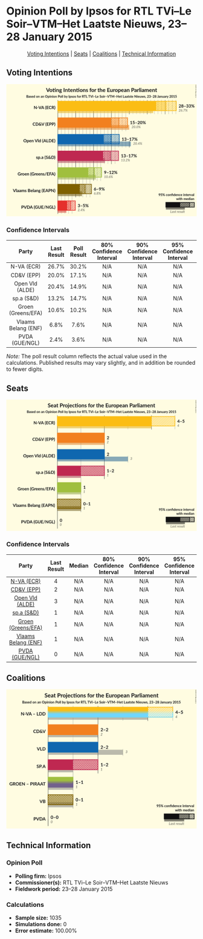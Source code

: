 # Opinion Poll by Ipsos for RTL TVi–Le Soir–VTM–Het Laatste Nieuws, 23–28 January 2015

<p align="center"><a href="#voting-intentions">Voting Intentions</a> | <a href="#seats">Seats</a> | <a href="#coalitions">Coalitions</a> | <a href="#technical-information">Technical Information</a></p>

## Voting Intentions

![Graph with voting intentions not yet produced](2015-01-28-Ipsos.png "Voting Intentions")

### Confidence Intervals

| Party | Last Result | Poll Result | 80% Confidence Interval | 90% Confidence Interval | 95% Confidence Interval | 99% Confidence Interval |
|:-----:|:-----------:|:-----------:|:-----------------------:|:-----------------------:|:-----------------------:|:-----------------------:|
| N-VA (ECR) | 26.7% | 30.2% | N/A |N/A |N/A |N/A |
| CD&V (EPP) | 20.0% | 17.1% | N/A |N/A |N/A |N/A |
| Open Vld (ALDE) | 20.4% | 14.9% | N/A |N/A |N/A |N/A |
| sp.a (S&D) | 13.2% | 14.7% | N/A |N/A |N/A |N/A |
| Groen (Greens/EFA) | 10.6% | 10.2% | N/A |N/A |N/A |N/A |
| Vlaams Belang (ENF) | 6.8% | 7.6% | N/A |N/A |N/A |N/A |
| PVDA (GUE/NGL) | 2.4% | 3.6% | N/A |N/A |N/A |N/A |

*Note:* The poll result column reflects the actual value used in the calculations. Published results may vary slightly, and in addition be rounded to fewer digits.

## Seats

![Graph with seats not yet produced](2015-01-28-Ipsos-seats.png "Seats")

### Confidence Intervals

| Party | Last Result | Median | 80% Confidence Interval | 90% Confidence Interval | 95% Confidence Interval | 99% Confidence Interval |
|:-----:|:-----------:|:------:|:-----------------------:|:-----------------------:|:-----------------------:|:-----------------------:|
| <a href="#n-va-(ecr)">N-VA (ECR)</a> | 4 | N/A | N/A |N/A |N/A |N/A |
| <a href="#cd&v-(epp)">CD&V (EPP)</a> | 2 | N/A | N/A |N/A |N/A |N/A |
| <a href="#open-vld-(alde)">Open Vld (ALDE)</a> | 3 | N/A | N/A |N/A |N/A |N/A |
| <a href="#sp.a-(s&d)">sp.a (S&D)</a> | 1 | N/A | N/A |N/A |N/A |N/A |
| <a href="#groen-(greens/efa)">Groen (Greens/EFA)</a> | 1 | N/A | N/A |N/A |N/A |N/A |
| <a href="#vlaams-belang-(enf)">Vlaams Belang (ENF)</a> | 1 | N/A | N/A |N/A |N/A |N/A |
| <a href="#pvda-(gue/ngl)">PVDA (GUE/NGL)</a> | 0 | N/A | N/A |N/A |N/A |N/A |


## Coalitions

![Graph with coalitions seats not yet produced](2015-01-28-Ipsos-coalitions-seats.png "Coalitions Seats")


## Technical Information

### Opinion Poll

+ **Polling firm:** Ipsos
+ **Commissioner(s):** RTL TVi–Le Soir–VTM–Het Laatste Nieuws
+ **Fieldwork period:** 23–28 January 2015

### Calculations

+ **Sample size:** 1035
+ **Simulations done:** 0
+ **Error estimate:** 100.00%

